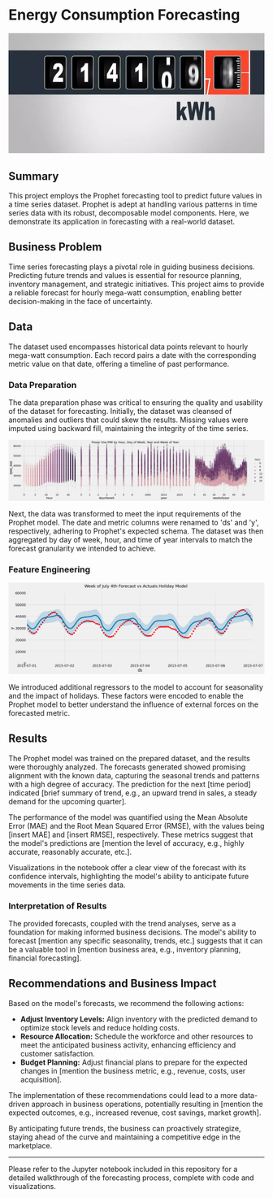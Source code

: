 # Energy Consumption Forecasting
![Alt Text](/images/kwh.webp)
## Summary

This project employs the Prophet forecasting tool to predict future values in a time series dataset. Prophet is adept at handling various patterns in time series data with its robust, decomposable model components. Here, we demonstrate its application in forecasting with a real-world dataset.

## Business Problem

Time series forecasting plays a pivotal role in guiding business decisions. Predicting future trends and values is essential for resource planning, inventory management, and strategic initiatives. This project aims to provide a reliable forecast for hourly mega-watt consumption, enabling better decision-making in the face of uncertainty.

## Data

The dataset used encompasses historical data points relevant to hourly mega-watt consumption. Each record pairs a date with the corresponding metric value on that date, offering a timeline of past performance.

### Data Preparation

The data preparation phase was critical to ensuring the quality and usability of the dataset for forecasting. Initially, the dataset was cleansed of anomalies and outliers that could skew the results. Missing values were imputed using backward fill, maintaining the integrity of the time series.

![Alt Text](/images/output.png)

Next, the data was transformed to meet the input requirements of the Prophet model. The date and metric columns were renamed to 'ds' and 'y', respectively, adhering to Prophet's expected schema. The dataset was then aggregated by day of week, hour, and time of year intervals to match the forecast granularity we intended to achieve.

### Feature Engineering
![Alt Text](/images/holidays.png)

We introduced additional regressors to the model to account for seasonality and the impact of holidays. These factors were encoded to enable the Prophet model to better understand the influence of external forces on the forecasted metric.

## Results

The Prophet model was trained on the prepared dataset, and the results were thoroughly analyzed. The forecasts generated showed promising alignment with the known data, capturing the seasonal trends and patterns with a high degree of accuracy. The prediction for the next [time period] indicated [brief summary of trend, e.g., an upward trend in sales, a steady demand for the upcoming quarter].

The performance of the model was quantified using the Mean Absolute Error (MAE) and the Root Mean Squared Error (RMSE), with the values being [insert MAE] and [insert RMSE], respectively. These metrics suggest that the model's predictions are [mention the level of accuracy, e.g., highly accurate, reasonably accurate, etc.].

Visualizations in the notebook offer a clear view of the forecast with its confidence intervals, highlighting the model's ability to anticipate future movements in the time series data.

### Interpretation of Results

The provided forecasts, coupled with the trend analyses, serve as a foundation for making informed business decisions. The model's ability to forecast [mention any specific seasonality, trends, etc.] suggests that it can be a valuable tool in [mention business area, e.g., inventory planning, financial forecasting].

## Recommendations and Business Impact

Based on the model's forecasts, we recommend the following actions:

- **Adjust Inventory Levels:** Align inventory with the predicted demand to optimize stock levels and reduce holding costs.
- **Resource Allocation:** Schedule the workforce and other resources to meet the anticipated business activity, enhancing efficiency and customer satisfaction.
- **Budget Planning:** Adjust financial plans to prepare for the expected changes in [mention the business metric, e.g., revenue, costs, user acquisition].

The implementation of these recommendations could lead to a more data-driven approach in business operations, potentially resulting in [mention the expected outcomes, e.g., increased revenue, cost savings, market growth].

By anticipating future trends, the business can proactively strategize, staying ahead of the curve and maintaining a competitive edge in the marketplace.

---

Please refer to the Jupyter notebook included in this repository for a detailed walkthrough of the forecasting process, complete with code and visualizations.
